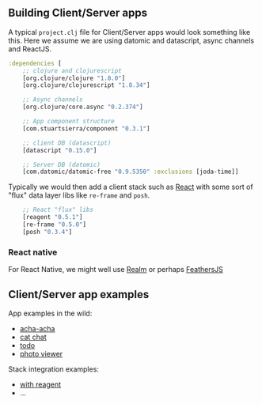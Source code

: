 ## Building Client/Server apps

A typical `project.clj` file for Client/Server apps would look something like this. Here we assume we are using datomic and datascript, async channels and ReactJS.

```clj
:dependencies [
    ;; clojure and clojurescript
    [org.clojure/clojure "1.8.0"]
    [org.clojure/clojurescript "1.8.34"]

    ;; Async channels
    [org.clojure/core.async "0.2.374"]

    ;; App component structure
    [com.stuartsierra/component "0.3.1"]

    ;; client DB (datascript)
    [datascript "0.15.0"]

    ;; Server DB (datomic)
    [com.datomic/datomic-free "0.9.5350" :exclusions [joda-time]]
```

Typically we would then add a client stack such as [React](https://facebook.github.io/react/) with some sort of "flux" data layer libs like `re-frame` and `posh`.

```clj
    ;; React "flux" libs
    [reagent "0.5.1"]
    [re-frame "0.5.0"]
    [posh "0.3.4"]
```

### React native

For React Native, we might well use [Realm](https://realm.io/news/introducing-realm-react-native/) or perhaps [FeathersJS](http://feathersjs.com/)

## Client/Server app examples

App examples in the wild:
- [acha-acha](http://tonsky.me/blog/acha-acha/)
- [cat chat](http://tonsky.me/blog/datascript-chat/)
- [todo](https://github.com/tonsky/datascript-todo)
- [photo viewer](https://github.com/piranha/showkr/tree/ds)

Stack integration examples:
- [with reagent](https://gist.github.com/allgress/11348685)
- ...

